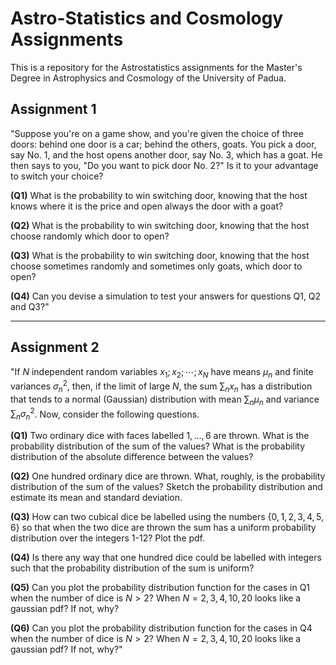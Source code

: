 # Astro-Statistics and Cosmology Assignments
This is a repository for the Astrostatistics assignments for the Master's Degree in Astrophysics and Cosmology of the University of Padua.
## Assignment 1

"Suppose you're on a game show, and you're given the choice of three doors: behind one door is a car; behind the others, goats. You pick a door, say No. 1, and the host opens another door, say No. 3, which has a goat. He then says to you, "Do you want to pick door No. 2?" Is it to your advantage to switch your choice?

**(Q1)** What is the probability to win switching door, knowing that the host knows where it is the price and open always the door with a goat?

**(Q2)** What is the probability to win switching door, knowing that the host choose randomly which door to open?

**(Q3)** What is the probability to win switching door, knowing that the host choose sometimes randomly and sometimes only goats, which door to open?

**(Q4)** Can you devise a simulation to test your answers for questions Q1, Q2 and Q3?"

-----------------------------------------------------------------------------------------------------------------------------------------------------------

## Assignment 2

"If $N$ independent random variables $x_1; x_2; \dotsi ; x_N$ have means $\mu_n$ and finite variances $\sigma_n^2$, then, if the limit of large $N$, the sum $\sum_n x_n$ has a distribution that tends to a normal (Gaussian) distribution with mean $\sum_n \mu_n$ and variance $\sum_n \sigma_n^2$. Now, consider the following questions.

**(Q1)** Two ordinary dice with faces labelled $1, \dotso , 6$ are thrown. What is the probability distribution of the sum of the values? What is the probability distribution of the absolute difference between the values?

**(Q2)** One hundred ordinary dice are thrown. What, roughly, is the probability distribution of the sum of the values? Sketch the probability distribution and estimate its mean and standard deviation.

**(Q3)** How can two cubical dice be labelled using the numbers $\{0, 1, 2, 3, 4, 5, 6\}$ so that when the two dice are thrown the sum has a uniform probability distribution over the integers 1-12? Plot the pdf.

**(Q4)** Is there any way that one hundred dice could be labelled with integers such that the probability distribution of the sum is uniform?

**(Q5)** Can you plot the probability distribution function for the cases in Q1 when the number of dice is $N > 2$? When $N = 2, 3, 4, 10, 20$ looks like a gaussian pdf? If not, why?

**(Q6)** Can you plot the probability distribution function for the cases in Q4 when the number of dice is $N > 2$? When $N = 2, 3, 4, 10, 20$ looks like a gaussian pdf? If not, why?"
